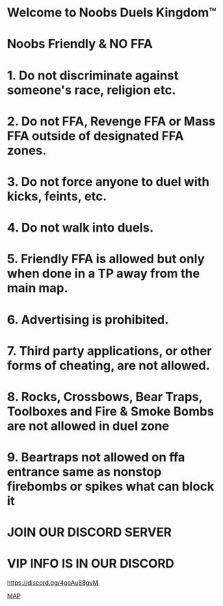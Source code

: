 # **Welcome to Noobs Duels Kingdom™**
# **Noobs Friendly & NO FFA**
# **1. Do not discriminate against someone's race, religion etc.**
# **2. Do not FFA, Revenge FFA or Mass FFA outside of designated FFA zones.**
# **﻿3. Do not force anyone to duel with kicks, feints, etc.**
# **4. Do not walk into duels.**
# **5. Friendly FFA is allowed but only when done in a TP away from the main map.**
# **﻿6. Advertising is prohibited.**
# **﻿7. Third party applications, or other forms of cheating, are not allowed.**
# **8. Rocks, Crossbows, Bear Traps, Toolboxes and Fire & Smoke Bombs are not allowed in duel zone**
# **﻿9. Beartraps not allowed on ffa entrance same as nonstop firebombs or spikes what can block it**
# **JOIN OUR DISCORD SERVER**
# **VIP INFO IS IN OUR DISCORD**

<a id="Noobs Duels Kingdom™ Discord">https://discord.gg/4geAu88gvM


[MAP](https://media.discordapp.net/attachments/1361686047293051002/1370831952948629785/Noobs_1.png?ex=6820ee3e&is=681f9cbe&hm=c76567abe2a70c4b29380193e9424a7b1a4d34b63cf0ca1fa7771d02b7d72507&format=webp&quality=lossless&width=1163&height=717&)
